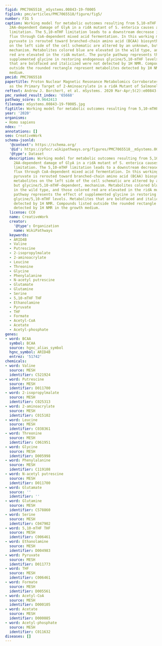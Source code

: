 ```yaml
---
figid: PMC7065518__mSystems.00843-19-f0005
figlink: pmc/articles/PMC7065518/figure/fig5/
number: FIG 5
caption: Working model for metabolic outcomes resulting from 5,10-mTHF limitation.
  2AA-dependent damage of GlyA in a ridA mutant of S. enterica causes a glycine/5,10-mTHF
  limitation. The 5,10-mTHF limitation leads to a downstream decrease in CoA, altering
  flux through CoA-dependent mixed acid fermentation. In this working model, accumulated
  pyruvate is rerouted toward branched-chain amino acid (BCAA) biosynthesis. The metabolites
  on the left side of the cell schematic are altered by an unknown, but glycine/5,10-mTHF-dependent,
  mechanism. Metabolites colored blue are elevated in the wild type, and those colored
  red are elevated in the ridA mutant. The purple pathway represents the effect of
  supplemented glycine in restoring endogenous glycine/5,10-mTHF levels. Metabolites
  that are boldfaced and italicized were not detected by 1H NMR. Compounds listed
  outside the rounded rectangle represent metabolites detected by 1H NMR in the growth
  medium.
pmcid: PMC7065518
papertitle: Proton Nuclear Magnetic Resonance Metabolomics Corroborates Serine Hydroxymethyltransferase
  as the Primary Target of 2-Aminoacrylate in a ridA Mutant of Salmonella enterica.
reftext: Andrew J. Borchert, et al. mSystems. 2020 Mar-Apr;5(2):e00843-19.
pmc_ranked_result_index: '65668'
pathway_score: 0.9642413
filename: mSystems.00843-19-f0005.jpg
figtitle: Working model for metabolic outcomes resulting from 5,10-mTHF limitation
year: '2020'
organisms:
- Homo sapiens
ndex: ''
annotations: []
seo: CreativeWork
schema-jsonld:
  '@context': https://schema.org/
  '@id': https://pfocr.wikipathways.org/figures/PMC7065518__mSystems.00843-19-f0005.html
  '@type': Dataset
  description: Working model for metabolic outcomes resulting from 5,10-mTHF limitation.
    2AA-dependent damage of GlyA in a ridA mutant of S. enterica causes a glycine/5,10-mTHF
    limitation. The 5,10-mTHF limitation leads to a downstream decrease in CoA, altering
    flux through CoA-dependent mixed acid fermentation. In this working model, accumulated
    pyruvate is rerouted toward branched-chain amino acid (BCAA) biosynthesis. The
    metabolites on the left side of the cell schematic are altered by an unknown,
    but glycine/5,10-mTHF-dependent, mechanism. Metabolites colored blue are elevated
    in the wild type, and those colored red are elevated in the ridA mutant. The purple
    pathway represents the effect of supplemented glycine in restoring endogenous
    glycine/5,10-mTHF levels. Metabolites that are boldfaced and italicized were not
    detected by 1H NMR. Compounds listed outside the rounded rectangle represent metabolites
    detected by 1H NMR in the growth medium.
  license: CC0
  name: CreativeWork
  creator:
    '@type': Organization
    name: WikiPathways
  keywords:
  - ARID4B
  - Valine
  - Putrescine
  - 2-isopropylmalate
  - 2-aminoacrylate
  - Leucine
  - Threonine
  - Glycine
  - Phenylalanine
  - N-acetyl putrescine
  - Glutamate
  - Glutamine
  - Serine
  - 5,10-mTHF THF
  - Ethanolamine
  - Pyruvate
  - THF
  - Formate
  - Acetyl-CoA
  - Acetate
  - Acetyl-phosphate
genes:
- word: ВСАА
  symbol: BCAA
  source: hgnc_alias_symbol
  hgnc_symbol: ARID4B
  entrez: '51742'
chemicals:
- word: Valine
  source: MESH
  identifier: C521924
- word: Putrescine
  source: MESH
  identifier: D011700
- word: 2-isopropylmalate
  source: MESH
  identifier: C025313
- word: 2-aminoacrylate
  source: MESH
  identifier: C015102
- word: Leucine
  source: MESH
  identifier: C038361
- word: Threonine
  source: MESH
  identifier: C061951
- word: Glycine
  source: MESH
  identifier: D005998
- word: Phenylalanine
  source: MESH
  identifier: C119108
- word: N-acetyl putrescine
  source: MESH
  identifier: D011700
- word: Glutamate
  source: ''
  identifier: ''
- word: Glutamine
  source: MESH
  identifier: C578860
- word: Serine
  source: MESH
  identifier: C047902
- word: 5,10-mTHF THF
  source: MESH
  identifier: C006461
- word: Ethanolamine
  source: MESH
  identifier: D004983
- word: Pyruvate
  source: MESH
  identifier: D011773
- word: THF
  source: MESH
  identifier: C006461
- word: Formate
  source: MESH
  identifier: D005561
- word: Acetyl-CoA
  source: MESH
  identifier: D000105
- word: Acetate
  source: MESH
  identifier: D000085
- word: Acetyl-phosphate
  source: MESH
  identifier: C011632
diseases: []
---
```

